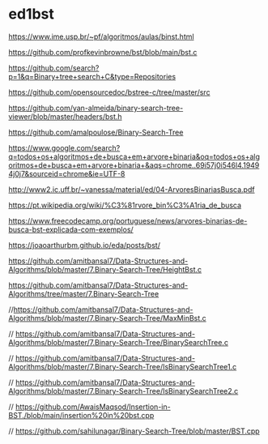# ed1bst


https://www.ime.usp.br/~pf/algoritmos/aulas/binst.html


https://github.com/profkevinbrowne/bst/blob/main/bst.c


https://github.com/search?p=1&q=Binary+tree+search+C&type=Repositories


https://github.com/opensourcedoc/bstree-c/tree/master/src


https://github.com/yan-almeida/binary-search-tree-viewer/blob/master/headers/bst.h


https://github.com/amalpoulose/Binary-Search-Tree


https://www.google.com/search?q=todos+os+algoritmos+de+busca+em+arvore+binaria&oq=todos+os+algoritmos+de+busca+em+arvore+binaria+&aqs=chrome..69i57j0i546l4.19494j0j7&sourceid=chrome&ie=UTF-8

http://www2.ic.uff.br/~vanessa/material/ed/04-ArvoresBinariasBusca.pdf


https://pt.wikipedia.org/wiki/%C3%81rvore_bin%C3%A1ria_de_busca


https://www.freecodecamp.org/portuguese/news/arvores-binarias-de-busca-bst-explicada-com-exemplos/


https://joaoarthurbm.github.io/eda/posts/bst/


https://github.com/amitbansal7/Data-Structures-and-Algorithms/blob/master/7.Binary-Search-Tree/HeightBst.c


https://github.com/amitbansal7/Data-Structures-and-Algorithms/tree/master/7.Binary-Search-Tree


//https://github.com/amitbansal7/Data-Structures-and-Algorithms/blob/master/7.Binary-Search-Tree/MaxMinBst.c


// https://github.com/amitbansal7/Data-Structures-and-Algorithms/blob/master/7.Binary-Search-Tree/BinarySearchTree.c


// https://github.com/amitbansal7/Data-Structures-and-Algorithms/blob/master/7.Binary-Search-Tree/IsBinarySearchTree1.c


// https://github.com/amitbansal7/Data-Structures-and-Algorithms/blob/master/7.Binary-Search-Tree/IsBinarySearchTree2.c


// https://github.com/AwaisMaqsod/Insertion-in-BST./blob/main/insertion%20in%20bst.cpp


// https://github.com/sahilunagar/Binary-Search-Tree/blob/master/BST.cpp
